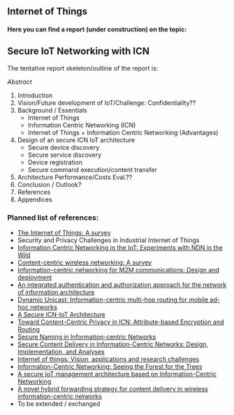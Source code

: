 ## Internet of Things

#### Here you can find a report (under construction) on the topic: 

## Secure IoT Networking with ICN

The tentative report skeleton/outline of the report is:

*Abstract*
1. Introduction
2. Vision/Future development of IoT/Challenge: Confidentiality??
2. Background / Essentials
    - Internet of Things
    - Information Centric Networking (ICN)
    - Internet of Things + Information Centric Networking (Advantages)
3. Design of an secure ICN IoT architecture
    - Secure device discovery
    - Secure service discovery
    - Device registration 
    - Secure command execution/content transfer
4. Architecture Performance/Costs Eval.??
5. Conclusion / Outlook?
6. References
7. Appendices


### Planned list of references:
- [The Internet of Things: A survey](https://www.sciencedirect.com/science/article/pii/S1389128610001568)
- Security and Privacy Challenges in
Industrial Internet of Things
- [Information Centric Networking in the IoT:
Experiments with NDN in the Wild](https://www.google.com)
- [Content-centric wireless networking: A survey](https://www.google.com)
- [Information-centric networking for M2M communications: Design and deployment](https://www.google.com)
- [An integrated authentication and authorization approach for the network of information architecture](https://www.google.com)
- [Dynamic Unicast: Information-centric multi-hop routing for mobile ad-hoc networks](https://www.google.com)
- [A Secure ICN-IoT Architecture](https://www.google.com)
- [Toward Content-Centric Privacy in ICN:
Attribute-based Encryption and Routing](https://www.google.com)
- [Secure Naming in Information-centric Networks](https://www.google.com)
- [Secure Content Delivery in Information-Centric Networks:
Design, Implementation, and Analyses](https://www.google.com)
- [Internet of things: Vision, applications and research challenges](https://www.google.com)
- [Information-Centric Networking:
Seeing the Forest for the Trees](https://www.google.com)
- [A secure IoT management architecture based on Information-Centric Networking](https://www.google.com)
- [A novel hybrid forwarding strategy for content delivery in wireless information-centric networks](https://www.google.com)
- To be extended / exchanged

